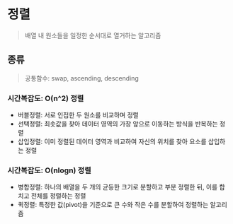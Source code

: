 # 정렬
> 배열 내 원소들을 일정한 순서대로 열거하는 알고리즘

## 종류
> 공통함수: swap, ascending, descending

### 시간복잡도: O(n^2) 정렬
- 버블정렬: 서로 인접한 두 원소를 비교하며 정렬
- 선택정렬: 최솟값을 찾아 데이터 영역의 가장 앞으로 이동하는 방식을 반복하는 정렬
- 삽입정렬: 이미 정렬된 데이터 영역과 비교하여 자신의 위치를 찾아 요소를 삽입하는 정렬

### 시간복잡도: O(nlogn) 정렬
- 병합정렬: 하나의 배열을 두 개의 균등한 크기로 분할하고 부분 정렬한 뒤, 이를 합치고 전체를 정렬하는 정렬
- 퀵정렬: 특정한 값(pivot)을 기준으로 큰 수와 작은 수를 분할하여 정렬하는 알고리즘


